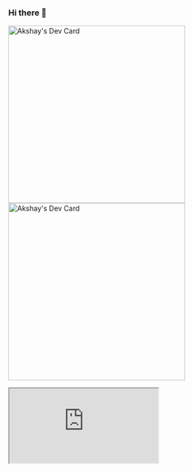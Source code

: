 ### Hi there 👋

<a href="https://app.daily.dev/akshay02"><img src="https://api.daily.dev/devcards/v2/3L0UdWPnrQ5k2OjmM0lQJ.png?type=default&r=qs8" width="356" alt="Akshay's Dev Card"/></a>
<a href="https://app.daily.dev/akshay02"><img src="https://github.com/Akshayp2002/Akshayp2002/blob/main/devcard.png" width="356" alt="Akshay's Dev Card"/></a>
<iframe src="https://devakshay.w3spaces.com/"></iframe>


<!--
**Akshayp2002/Akshayp2002** is a ✨ _special_ ✨ repository because its `README.md` (this file) appears on your GitHub profile.

Here are some ideas to get you started:

- 🔭 I’m currently working on ...
- 🌱 I’m currently learning ...
- 👯 I’m looking to collaborate on ...
- 🤔 I’m looking for help with ...
- 💬 Ask me about ...
- 📫 How to reach me: ...
- 😄 Pronouns: ...
- ⚡ Fun fact: ...
-->
